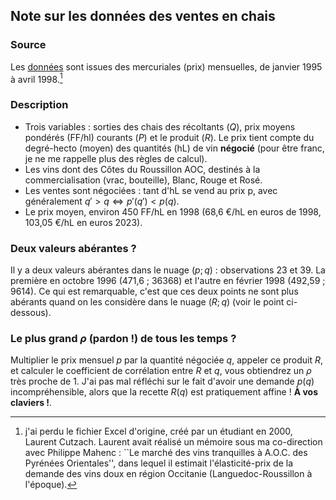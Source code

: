 ## Note sur les données des ventes en chais

### Source

Les [données](is_0/statainitiation_0_vin.csv) sont issues des mercuriales (prix) mensuelles, de janvier 1995 à avril 1998.[^1]

### Description

- Trois variables : sorties des chais des récoltants ($Q$), prix moyens pondérés (FF/hl) courants ($P$) et le produit ($R$). Le prix tient compte du degré-hecto (moyen) des quantités (hL) de vin __négocié__ (pour être franc, je ne me rappelle plus des règles de calcul).
- Les vins dont des Côtes du Roussillon AOC, destinés à la commercialisation (vrac, bouteille), Blanc, Rouge et Rosé.
- Les ventes sont négociées : tant d'hL se vend au prix p, avec généralement $q'>q\Leftrightarrow p'(q')<p(q)$.
- Le prix moyen, environ 450 FF/hL en 1998 (68,6 €/hL en euros de 1998, 103,05 €/hL en euros 2023).

### Deux valeurs abérantes ?

Il y a deux valeurs abérantes dans le nuage $(p ; q)$ : observations 23 et 39. La première en octobre 1996 (471,6 ; 36368) et l'autre en février 1998 (492,59 ; 9614). Ce qui est remarquable, c'est que ces deux points ne sont plus abérants quand on les considère dans le nuage $(R ; q)$ (voir le point ci-dessous).

### Le plus grand $\rho$ (pardon !) de tous les temps ?

Multiplier le prix mensuel $p$ par la quantité négociée $q$, appeler ce produit $R$, et calculer le coefficient de corrélation entre $R$ et $q$, vous obtiendrez un $\rho$ très proche de 1. J'ai pas mal réfléchi sur le fait d'avoir une demande $p(q)$ incompréhensible, alors que la recette $R(q)$ est pratiquement affine ! **À vos claviers !**.

[^1]: j'ai perdu le fichier Excel d'origine, créé par un étudiant en 2000, Laurent Cutzach. Laurent avait réalisé un mémoire sous ma co-direction avec Philippe Mahenc [^2] : ``Le marché des vins tranquilles à A.O.C. des Pyrénées Orientales'', dans lequel il estimait l'élasticité-prix de la demande des vins doux en région Occitanie (Languedoc-Roussillon à l'époque).

[^2]: [Philippe Mahenc](https://www.cee-m.fr/member/mahenc-philippe/), professeur à Montpellier, organisait les travaux dirigés de Théorie des jeux en Master (Maîtrise à l'époque) à la fin des années 1990 lorsque j'étais étudiant à l'Université de Sciences Economiques de Toulouse (Place Anatole France (les cours étaient donnés par [Michel Moreaux](https://www.tse-fr.eu/fr/michel-moreaux-1941-2021).
